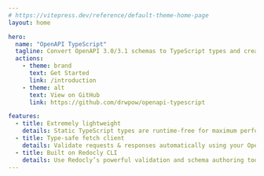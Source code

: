 ```yaml
---
# https://vitepress.dev/reference/default-theme-home-page
layout: home

hero:
  name: "OpenAPI TypeScript"
  tagline: Convert OpenAPI 3.0/3.1 schemas to TypeScript types and create type-safe fetching.
  actions:
    - theme: brand
      text: Get Started
      link: /introduction
    - theme: alt
      text: View on GitHub
      link: https://github.com/drwpow/openapi-typescript

features:
  - title: Extremely lightweight
    details: Static TypeScript types are runtime-free for maximum performance and minimal client weight.
  - title: Type-safe fetch client
    details: Validate requests & responses automatically using your OpenAPI schema, and throw TypeScript errors on mismatches.
  - title: Built on Redocly CLI
    details: Use Redocly’s powerful validation and schema authoring tools while reducing configuration.
---
```

